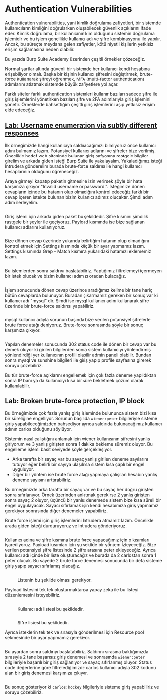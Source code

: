 # Authentication Vulnerabilities

Authentication vulnerabilities, yani kimlik doğrulama zafiyetleri, bir sistemde kullanıcıların kimliğini doğrularken oluşabilecek güvenlik açıklarını ifade eder. Kimlik doğrulama, bir kullanıcının kim olduğunu sistemin doğrulama işlemidir ve bu işlem genellikle kullanıcı adı ve şifre kombinasyonu ile yapılır. Ancak, bu süreçte meydana gelen zafiyetler, kötü niyetli kişilerin yetkisiz erişim sağlamasına neden olabilir.&#x20;

Bu yazıda Burp Suite Academy üzerinden çeşitli örnekler çözeceğiz.

Normal şartlar altında güvenli bir sistemde her kullanıcı kendi hesabına erişebiliyor olmalı. Başka bir kişinin kullanıcı şifresini değiştirmek, brute-force kullanarak şifreyi öğrenmek, MFA (multi-factor authentication) adımlarını atlatmak sistemde büyük zafiyetlere yol açar.

Farklı siteler farklı authentication sistemleri kullanır bazıları sadece şifre ile giriş işlemlerini yönetirken bazıları şifre ve 2FA adımlarıyla giriş işlemini yönetir. Örneklerde bahsettiğim çeşitli giriş işlemlerini aşıp yetkisiz erişim elde edeceğiz.

## [Lab: Username enumeration via subtly different responses](https://portswigger.net/web-security/authentication/password-based/lab-username-enumeration-via-subtly-different-responses)

İlk örneğimizde hangi kullanıcıya saldıracağımızı bilmiyoruz önce kullanıcı adını bulmamız lazım. Potansiyel kullanıcı adlarını ve şifreler bize verilmiş. Öncelikle hedef web sitesinde bulunan giriş safyasına rastgele bilgiler girelim ve arkada giden isteği Burp Suite ile yakalayalım. Yakaladığımız isteği Intrudera gönderelim burada brute-force saldırısı ile hangi kullanıcı hesaplarının olduğunu öğreneceğiz.

Araya girmeyi kapatıp paketin gitmesine izin verirsek şöyle bir hata karşımıza çıkıyor "Invalid username or password.". İsteğimize dönen cevapların içinde bu hatanın olup olmadığını kontrol edeceğiz farklı bir cevap içeren istekte bulunan bizim kullanıcı adımız olucaktır. Şimdi adım adım ilerleyelim.

<figure><img src="../.gitbook/assets/image (29).png" alt=""><figcaption></figcaption></figure>

Giriş işlemi için arkada giden paket bu şekildedir. Şifre kısmını şimdilik rastgele bir şeyler ile geçiyoruz. Payload kısmında ise bize sağlanan kullanıcı adlarını kullanıyoruz.

<figure><img src="../.gitbook/assets/image (30).png" alt=""><figcaption></figcaption></figure>

Bize dönen cevap üzerinde yukarıda belirtiğim hatanın olup olmadığını kontrol etmek için Settings kısmında küçük bir ayar yapmamız lazım. Settings kısmında Grep - Match kısmına yukarıdaki hatamızı eklememiz lazım.

<figure><img src="../.gitbook/assets/image (31).png" alt=""><figcaption></figcaption></figure>

Bu işlemlerden sonra saldrıyı başlatabiliriz. Yaptığımız filtrelemeyi içermeyen bir istek olucak ve bizim kullanıcı adımızı oradan bulacağız.

<figure><img src="../.gitbook/assets/image (32).png" alt=""><figcaption></figcaption></figure>

İşlem sonucunda dönen cevap üzerinde aradığımız kelime bir tane hariç bütün cevaplarda bulunuyor. Buradan çıkarmamız gereken bir sonuç var ki kullanıcı adı "mysql" dir. Şimdi ise mysql kullanıcı adını kullanarak şifre üzerinde bir brute-force saldırısı yapabiliriz.

<figure><img src="../.gitbook/assets/image (33).png" alt=""><figcaption></figcaption></figure>

mysql kullanıcı adıyla sorunun başında bize verilen potansiyel şifrelerle brute force atağı deniyoruz. Brute-force sonrasında şöyle bir sonuç karşımıza çıkıyor.&#x20;

<figure><img src="../.gitbook/assets/image (34).png" alt=""><figcaption></figcaption></figure>

Yapılan denemeler sonucunda 302 status code ile dönen bir cevap var bu demek oluyor ki girilen bilgilerden sonra sistem kullanıcıyı yönlendirmiş yönlendirdiği yer kullanıcının profili olabilir admin paneli olabilir. Bundan sonra mysql ve sunshine bilgileri ile giriş yapıp profile sayfasına girerek soruyu çözebiliriz.

Bu tür brute-force açıklarını engellemek için çok fazla deneme yapıldıktan sonra IP banı ya da kullanıcıyı kısa bir süre bekletmek çözüm olarak kullanılabilir.&#x20;

## Lab: Broken brute-force protection, IP block

Bu örneğimizde çok fazla yanlış giriş işleminde bulununca sistem bizi kısa bir süreliğine engelliyor. Sorunun başında `wiener:peter` bilgileriyle sisteme giriş yapabileceğimizden bahsediyor ayrıca saldırıda bulunacağımız kullanıcı adının carlos olduğunu söylüyor.

Sistemin nasıl çalıştığını anlamak için wiener kullanısının şifresini yanlış giriyorum ve 3 yanlış girişten sonra 1 dakika bekleme süremiz oluyor. Bu engelleme işlemi basit seviyede şöyle gerçekleşiyor.

* Arka tarafta bir sayaç var bu sayaç yanlış girilen deneme sayılarını tutuyor eğer belirli bir sayıya ulaşılırsa sistem kısa çaplı bir engel uyguluyor.&#x20;
* Diğer bir yöntem ise brute force atağı yapmaya çalışılan hesabın yanlış deneme sayısını arttırabiliriz.

Bu örneğimizde arka tarafta bir sayaç var ve bu sayaç her doğru girişten sonra sıfırlanıyor. Örnek üzerinden anlatmak gerekirse 2 yanlış girişten sonra sayaç 2 oluyor, üçüncü bir yanlış denemede sistem bize kısa süreli bir engel uygulayacak. Sayacı sıfırlamak için kendi hesabımıza giriş yapmamız gerekiyor sonrasında diğer denemeleri yapabiliriz.&#x20;

Brute force işlemi için giriş işlemlerini Intrudera atmamız lazım. Öncelikle arada giden isteği durduruyoruz ve Intrudera gönderiyoruz.

<figure><img src="../.gitbook/assets/image (23).png" alt=""><figcaption></figcaption></figure>

Kullanıcı adına ve şifre kısmına brute force yapacağımız için o kısımları işaretliyoruz. Payload kısımları için şu şekilde bir yöntem izleyeceğiz. Bize verilen potansiyel şifre listesinde 2 şifre arasına peter ekleyeceğiz. Ayrıca kullanıcı adı içinde bir liste oluşturacağız ve burada da 2 carlostan sonra 1 peter olucak. Bu sayede 2 brute force denemesi sonucunda bir defa sisteme giriş yapıp sayacı sıfırlamış olacağız.

<figure><img src="../.gitbook/assets/image (24).png" alt=""><figcaption><p>Listenin bu şekilde olması gerekiyor.</p></figcaption></figure>

Payload listesini tek tek oluşturmaktansa yapay zeka ile bu listeyi düzenlemesini isteyebiliriz.&#x20;

<figure><img src="../.gitbook/assets/image (25).png" alt=""><figcaption><p>Kullanıcı adı listesi bu şekildedir.</p></figcaption></figure>

<figure><img src="../.gitbook/assets/image (26).png" alt=""><figcaption><p>Şifre listesi bu şekildedir.</p></figcaption></figure>

Ayrıca isteklerin tek tek ve sırasıyla gönderilmesi için Resource pool sekmesinde bir ayar yapmamız gerekiyor.&#x20;

<figure><img src="../.gitbook/assets/image (27).png" alt=""><figcaption></figcaption></figure>

Bu ayardan sonra saldırıyı başlatabiliriz.  Saldırını sırasına baktığımızda sırasıyla 2 tane başarısız giriş denemesi ve sonrasında `wiener:peter` bilgileriyle başarılı bir giriş sağlanıyor ve sayaç sıfırlanmış oluyor. Status code değerlerine göre filtrelediğimizde carlos kullanıcı adıyla 302 kodunu alan bir giriş denemesi karşımıza çıkıyor. &#x20;

<figure><img src="../.gitbook/assets/image (28).png" alt=""><figcaption></figcaption></figure>

Bu sonuç gösteriyor ki `carlos:hockey` bilgileriyle sisteme giriş yapabiliriz ve soruyu çözebiliriz.
